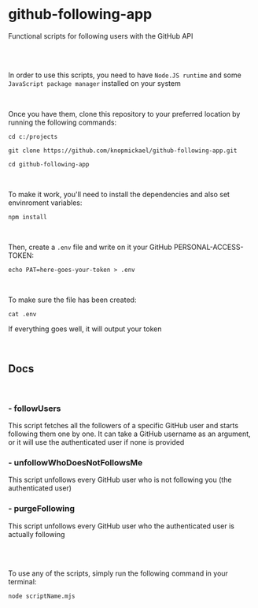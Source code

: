 <br>

# github-following-app

Functional scripts for following users with the GitHub API

<br>
<br>

In order to use this scripts, you need to have `Node.JS runtime` and some `JavaScript package manager` installed on your system

<br>

Once you have them, clone this repository to your preferred location by running the following commands:

`cd c:/projects`

`git clone https://github.com/knopmickael/github-following-app.git`

`cd github-following-app`

<br>

To make it work, you'll need to install the dependencies and also set envinroment variables:

`npm install`

<br>

Then, create a `.env` file and write on it your GitHub PERSONAL-ACCESS-TOKEN:

`echo PAT=here-goes-your-token > .env`

<br>

To make sure the file has been created:

`cat .env`

If everything goes well, it will output your token

<br>

## Docs
<br>

### - followUsers
This script fetches all the followers of a specific GitHub user and starts following them one by one. It can take a GitHub username as an argument, or it will use the authenticated user if none is provided

### - unfollowWhoDoesNotFollowsMe
This script unfollows every GitHub user who is not following you (the authenticated user)

### - purgeFollowing
This script unfollows every GitHub user who the authenticated user is actually following

<br>
<br>

To use any of the scripts, simply run the following command in your terminal:

`node scriptName.mjs`
